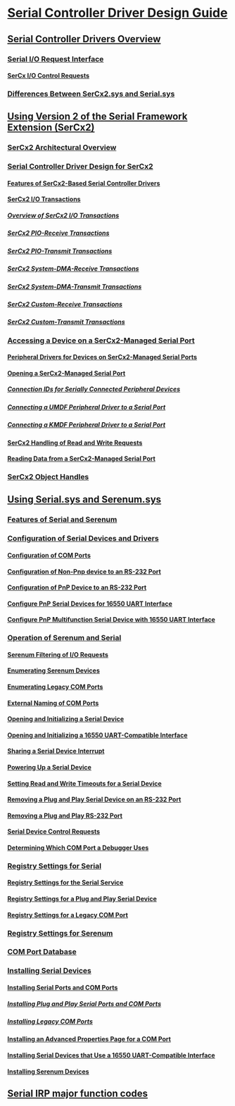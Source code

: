 # [Serial Controller Driver Design Guide](index.md)
## [Serial Controller Drivers Overview](serial-drivers-overview.md)
### [Serial I/O Request Interface](serial-i-o-request-interface.md)
#### [SerCx I/O Control Requests](sercx-io-control-requests.md)
### [Differences Between SerCx2.sys and Serial.sys](differences-between-sercx2-and-serial-sys.md)
## [Using Version 2 of the Serial Framework Extension (SerCx2)](using-version-2-of-the-serial-framework-extension.md)
### [SerCx2 Architectural Overview](sercx2-architectural-overview.md)
### [Serial Controller Driver Design for SerCx2](serial-controller-driver-design-for-sercx2.md)
#### [Features of SerCx2-Based Serial Controller Drivers](features-of-sercx2-based-serial-controller-drivers.md)
#### [SerCx2 I/O Transactions](sercx2-i-o-transactions.md)
##### [Overview of SerCx2 I/O Transactions](overview-of-sercx2-i-o-transactions.md)
##### [SerCx2 PIO-Receive Transactions](sercx2-pio-receive-transactions.md)
##### [SerCx2 PIO-Transmit Transactions](sercx2-pio-transmit-transactions.md)
##### [SerCx2 System-DMA-Receive Transactions](sercx2-system-dma-receive-transactions.md)
##### [SerCx2 System-DMA-Transmit Transactions](sercx2-system-dma-transmit-transactions.md)
##### [SerCx2 Custom-Receive Transactions](sercx2-custom-receive-transactions.md)
##### [SerCx2 Custom-Transmit Transactions](sercx2-custom-transmit-transactions.md)
### [Accessing a Device on a SerCx2-Managed Serial Port](accessing-a-device-on-a-sercx2-managed-serial-port.md)
#### [Peripheral Drivers for Devices on SerCx2-Managed Serial Ports](peripheral-drivers-for-devices-on-sercx2-managed-serial-ports.md)
#### [Opening a SerCx2-Managed Serial Port](opening-a-sercx2-managed-serial-port.md)
##### [Connection IDs for Serially Connected Peripheral Devices](connection-ids-for-serially-connected-peripheral-devices.md)
##### [Connecting a UMDF Peripheral Driver to a Serial Port](connecting-a-umdf-peripheral-device-driver-to-a-serial-port.md)
##### [Connecting a KMDF Peripheral Driver to a Serial Port](connecting-a-kmdf-peripheral-device-driver-to-a-serial-port.md)
#### [SerCx2 Handling of Read and Write Requests](sercx2-handling-of-read-and-write-requests.md)
#### [Reading Data from a SerCx2-Managed Serial Port](reading-data-from-a-sercx2-managed-serial-port.md)
### [SerCx2 Object Handles](sercx2-object-handles.md)
## [Using Serial.sys and Serenum.sys](using-serial-sys-and-serenum-sys.md)
### [Features of Serial and Serenum](features-of-serial-and-serenum.md)
### [Configuration of Serial Devices and Drivers](configuration-of-serial-devices-and-drivers.md)
#### [Configuration of COM Ports](configuration-of-com-ports.md)
#### [Configuration of Non-Pnp device to an RS-232 Port](configuration-of-non-plug-and-play-serial-device-connected-to-an-rs-23.md)
#### [Configuration of PnP Device to an RS-232 Port](configuration-of-plug-and-play-serial-device-connected-to-an-rs-232-po.md)
#### [Configure PnP Serial Devices for 16550 UART Interface](configuration-of-plug-and-play-serial-device-that-requires-a-16550-uar.md)
#### [Configure PnP Multifunction Serial Device with 16550 UART Interface ](configuration-of-plug-and-play-serial-device-on-a-multifunction-device.md)
### [Operation of Serenum and Serial](operation-of-serenum-and-serial.md)
#### [Serenum Filtering of I/O Requests](serenum-filtering-of-i-o-requests.md)
#### [Enumerating Serenum Devices](enumerating-serenum-devices.md)
#### [Enumerating Legacy COM Ports](enumerating-legacy-com-ports.md)
#### [External Naming of COM Ports](external-naming-of-com-ports.md)
#### [Opening and Initializing a Serial Device](opening-and-initializing-a-serial-device.md)
#### [Opening and Initializing a 16550 UART-Compatible Interface](opening-and-initializing-a-16550-uart-compatible-interface.md)
#### [Sharing a Serial Device Interrupt](sharing-a-serial-device-interrupt.md)
#### [Powering Up a Serial Device](powering-up-a-serial-device.md)
#### [Setting Read and Write Timeouts for a Serial Device](setting-read-and-write-timeouts-for-a-serial-device.md)
#### [Removing a Plug and Play Serial Device on an RS-232 Port](removing-a-plug-and-play-serial-device-on-an-rs-232-port.md)
#### [Removing a Plug and Play RS-232 Port](removing-a-plug-and-play-rs-232-port.md)
#### [Serial Device Control Requests](serial-device-control-requests2.md)
#### [Determining Which COM Port a Debugger Uses](determining-which-com-port-a-debugger-uses.md)
### [Registry Settings for Serial](registry-settings-for-serial.md)
#### [Registry Settings for the Serial Service](registry-settings-for-the-serial-service.md)
#### [Registry Settings for a Plug and Play Serial Device](registry-settings-for-a-plug-and-play-serial-device.md)
#### [Registry Settings for a Legacy COM Port](registry-settings-for-a-legacy-com-port.md)
### [Registry Settings for Serenum](registry-settings-for-serenum.md)
### [COM Port Database](com-port-database.md)
### [Installing Serial Devices](installing-serial-devices.md)
#### [Installing Serial Ports and COM Ports](installing-serial-ports-and-com-ports.md)
##### [Installing Plug and Play Serial Ports and COM Ports](installing-plug-and-play-serial-ports-and-com-ports.md)
##### [Installing Legacy COM Ports](installing-legacy-com-ports.md)
#### [Installing an Advanced Properties Page for a COM Port](installing-an-advanced-properties-page-for-a-com-port.md)
#### [Installing Serial Devices that Use a 16550 UART-Compatible Interface](installing-serial-devices-that-use-a-16550-uart-compatible-interface.md)
#### [Installing Serenum Devices](installing-serenum-devices.md)
## [Serial IRP major function codes](serial-irp-major-function-codes.md)
